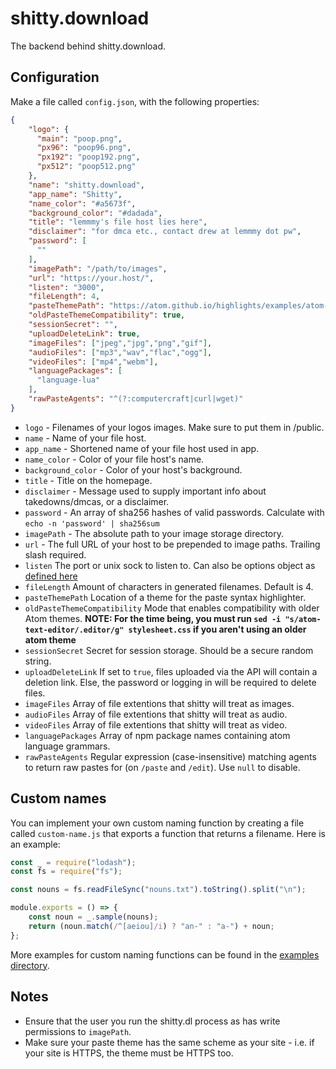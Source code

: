 # shitty.download

The backend behind shitty.download.

## Configuration

Make a file called `config.json`, with the following properties:

```json
{
    "logo": {
      "main": "poop.png",
      "px96": "poop96.png",
      "px192": "poop192.png",
      "px512": "poop512.png"
    },
    "name": "shitty.download",
    "app_name": "Shitty",
    "name_color": "#a5673f",
    "background_color": "#dadada",
    "title": "lemmmy's file host lies here",
    "disclaimer": "for dmca etc., contact drew at lemmmy dot pw",
    "password": [
      ""
    ],
    "imagePath": "/path/to/images",
    "url": "https://your.host/",
    "listen": "3000",
    "fileLength": 4,
    "pasteThemePath": "https://atom.github.io/highlights/examples/atom-dark.css",
    "oldPasteThemeCompatibility": true,
    "sessionSecret": "",
    "uploadDeleteLink": true,
    "imageFiles": ["jpeg","jpg","png","gif"],
    "audioFiles": ["mp3","wav","flac","ogg"],
    "videoFiles": ["mp4","webm"],
    "languagePackages": [
      "language-lua"
    ],
    "rawPasteAgents": "^(?:computercraft|curl|wget)"
}
```
- `logo` - Filenames of your logos images. Make sure to put them in /public.
- `name` - Name of your file host.
- `app_name` - Shortened name of your file host used in app.
- `name_color` - Color of your file host's name.
- `background_color` - Color of your host's background.
- `title` - Title on the homepage.
- `disclaimer` - Message used to supply important info about takedowns/dmcas, or a disclaimer.
- `password` - An array of sha256 hashes of valid passwords. Calculate with `echo -n 'password' | sha256sum`
- `imagePath` - The absolute path to your image storage directory.
- `url` - The full URL of your host to be prepended to image paths. Trailing slash required.
- `listen` The port or unix sock to listen to. Can also be options object as [defined here](https://nodejs.org/api/net.html#net_server_listen_options_callback)
- `fileLength` Amount of characters in generated filenames. Default is 4.
- `pasteThemePath` Location of a theme for the paste syntax highlighter.
- `oldPasteThemeCompatibility` Mode that enables compatibility with older Atom themes. **NOTE: For the time being, you must run `sed -i "s/atom-text-editor/.editor/g" stylesheet.css` if you aren't using an older atom theme**
- `sessionSecret` Secret for session storage. Should be a secure random string.
- `uploadDeleteLink` If set to `true`, files uploaded via the API will contain a deletion link. Else, the password or logging in will be required to delete files.
- `imageFiles` Array of file extentions that shitty will treat as images.
- `audioFiles` Array of file extentions that shitty will treat as audio.
- `videoFiles` Array of file extentions that shitty will treat as video.
- `languagePackages` Array of npm package names containing atom language grammars.
- `rawPasteAgents` Regular expression (case-insensitive) matching agents to return raw pastes for (on `/paste` and `/edit`). Use `null` to disable. 

## Custom names

You can implement your own custom naming function by creating a file called `custom-name.js` that exports a function that returns a filename. Here is an example:

```js
const _ = require("lodash");
const fs = require("fs");

const nouns = fs.readFileSync("nouns.txt").toString().split("\n");

module.exports = () => {
	const noun = _.sample(nouns);
	return (noun.match(/^[aeiou]/i) ? "an-" : "a-") + noun;
};
```

More examples for custom naming functions can be found in the [examples directory](https://github.com/Lemmmy/shitty.dl/tree/master/examples).

## Notes

* Ensure that the user you run the shitty.dl process as has write permissions to `imagePath`.
* Make sure your paste theme has the same scheme as your site - i.e. if your site is HTTPS, the theme must be HTTPS too.
